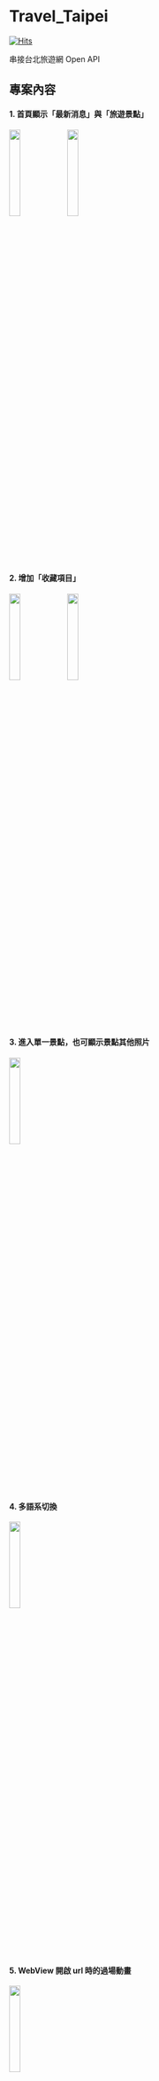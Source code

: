 # Travel_Taipei

[![Hits](https://hits.seeyoufarm.com/api/count/incr/badge.svg?url=https%3A%2F%2Fgithub.com%2Foakleychen0707%2FTravel_Taipei&count_bg=%23473DC8&title_bg=%23555555&icon=&icon_color=%23E7E7E7&title=hits&edge_flat=false)](https://hits.seeyoufarm.com)

串接台北旅遊網 Open API

## 專案內容

#### 1. 首頁顯示「最新消息」與「旅遊景點」
<img src= https://github.com/oakleychen0707/Travel_Taipei/assets/98889131/6849468c-c669-40da-99bd-d0b83bcbb033 width="20%" height="20%">
<img src= https://github.com/oakleychen0707/Travel_Taipei/assets/98889131/165754b0-4ed1-4959-a506-f8e8e9410490 width="20%" height="20%">

#### 2. 增加「收藏項目」
<img src= https://github.com/oakleychen0707/Travel_Taipei/assets/98889131/9dcbd852-fe8d-42b5-9099-d6a8b1a0922a width="20%" height="20%">
<img src= https://github.com/oakleychen0707/Travel_Taipei/assets/98889131/fab78f51-61e0-4f7a-8031-a500a835d539 width="20%" height="20%">

#### 3. 進入單一景點，也可顯示景點其他照片
<img src= https://github.com/oakleychen0707/Travel_Taipei/assets/98889131/983c3036-d017-495e-87e7-3870fc6aa303 width="20%" height="20%">

#### 4. 多語系切換
<img src= https://github.com/oakleychen0707/Travel_Taipei/assets/98889131/dbb0abf6-751f-41fc-9f83-5d2efba29a2c width="20%" height="20%">

#### 5. WebView 開啟 url 時的過場動畫
<img src= https://github.com/oakleychen0707/Travel_Taipei/assets/98889131/c250c5c3-4f43-4fa6-b67e-ffd247043961 width="20%" height="20%">

#### 6. 支援螢幕轉向
<img src= https://github.com/oakleychen0707/Travel_Taipei/assets/98889131/86b00595-8282-4af3-bce0-9b52327874b2 width="50%" height="50%">

#### 7. 支援 Dark Mode
<img src= https://github.com/oakleychen0707/Travel_Taipei/assets/98889131/aa36b6ea-42c3-436c-800f-89b4f21e4f4d width="20%" height="20%">

#### 8. 檢查是否連接網路
<img src= https://github.com/oakleychen0707/Travel_Taipei/assets/98889131/f82a6422-df16-4966-a1d5-552eef865255 width="20%" height="20%">

#### 9. 檢查是否有收藏項目
<img src= https://github.com/oakleychen0707/Travel_Taipei/assets/98889131/04583789-25da-49d2-a5d3-080eeb693416 width="20%" height="20%">

#### 10. 更換 App 圖示
<img src= https://github.com/oakleychen0707/Travel_Taipei/assets/98889131/4b4de688-0a2b-4245-a029-d849f07d7eb3 width="20%" height="20%">

## 影片
基本操作影片：<https://youtu.be/FW47KxfyM3Q>
